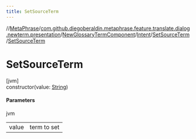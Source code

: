 ```yaml
---
title: SetSourceTerm
---
```

//[MetaPhrase](../../../../../index.html)/[com.github.diegoberaldin.metaphrase.feature.translate.dialog.newterm.presentation](../../../index.html)/[NewGlossaryTermComponent](../../index.html)/[Intent](../index.html)/[SetSourceTerm](index.html)/[SetSourceTerm](-set-source-term.html)



# SetSourceTerm



[jvm]\
constructor(value: [String](https://kotlinlang.org/api/latest/jvm/stdlib/kotlin/-string/index.html))



#### Parameters


jvm

| | |
|---|---|
| value | term to set |




